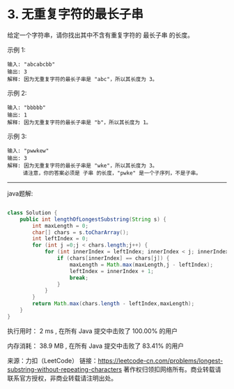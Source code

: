 # 3. 无重复字符的最长子串

给定一个字符串，请你找出其中不含有重复字符的 最长子串 的长度。

示例 1:
```
输入: "abcabcbb"
输出: 3 
解释: 因为无重复字符的最长子串是 "abc"，所以其长度为 3。
```
示例 2:
```
输入: "bbbbb"
输出: 1
解释: 因为无重复字符的最长子串是 "b"，所以其长度为 1。
```
示例 3:
```
输入: "pwwkew"
输出: 3
解释: 因为无重复字符的最长子串是 "wke"，所以其长度为 3。
     请注意，你的答案必须是 子串 的长度，"pwke" 是一个子序列，不是子串。
```

---
java题解:

```java

class Solution {
    public int lengthOfLongestSubstring(String s) {
        int maxLength = 0;
        char[] chars = s.toCharArray();
        int leftIndex = 0;
        for (int j =0;j < chars.length;j++) {
            for (int innerIndex = leftIndex; innerIndex < j; innerIndex++) {
                if (chars[innerIndex] == chars[j]) {
                    maxLength = Math.max(maxLength,j - leftIndex);
                    leftIndex = innerIndex + 1;
                    break;
                }
            }
        }
        return Math.max(chars.length - leftIndex,maxLength);
    }
}

```

执行用时：
2 ms
, 在所有 Java 提交中击败了
100.00%
的用户

内存消耗：
38.9 MB
, 在所有 Java 提交中击败了
83.41%
的用户


来源：力扣（LeetCode）
链接：https://leetcode-cn.com/problems/longest-substring-without-repeating-characters
著作权归领扣网络所有。商业转载请联系官方授权，非商业转载请注明出处。